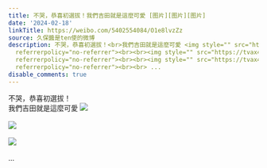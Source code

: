 ```yaml
---
title: 不哭，恭喜初選拔！我們吉田就是這麼可愛 [图片][图片][图片]
date: '2024-02-18'
linkTitle: https://weibo.com/5402554084/O1e8lvzZz
source: 久保醬是ten使的微博
description: 不哭，恭喜初選拔！<br>我們吉田就是這麼可愛 <img style="" src="https://tvax2.sinaimg.cn/large/005TCz76gy1hmy39rwl1fj30r20fitaw.jpg"
  referrerpolicy="no-referrer"><br><br><img style="" src="https://tvax4.sinaimg.cn/large/005TCz76gy1hmy37hls7wj30wh1ku458.jpg"
  referrerpolicy="no-referrer"><br><br><img style="" src="https://tvax4.sinaimg.cn/large/005TCz76gy1hmy3a8ognlj30q80jwwfs.jpg"
  referrerpolicy="no-referrer"><br><br> ...
disable_comments: true
---
```

不哭，恭喜初選拔！<br>我們吉田就是這麼可愛 <img style="" src="https://tvax2.sinaimg.cn/large/005TCz76gy1hmy39rwl1fj30r20fitaw.jpg" referrerpolicy="no-referrer"><br><br><img style="" src="https://tvax4.sinaimg.cn/large/005TCz76gy1hmy37hls7wj30wh1ku458.jpg" referrerpolicy="no-referrer"><br><br><img style="" src="https://tvax4.sinaimg.cn/large/005TCz76gy1hmy3a8ognlj30q80jwwfs.jpg" referrerpolicy="no-referrer"><br><br> ...